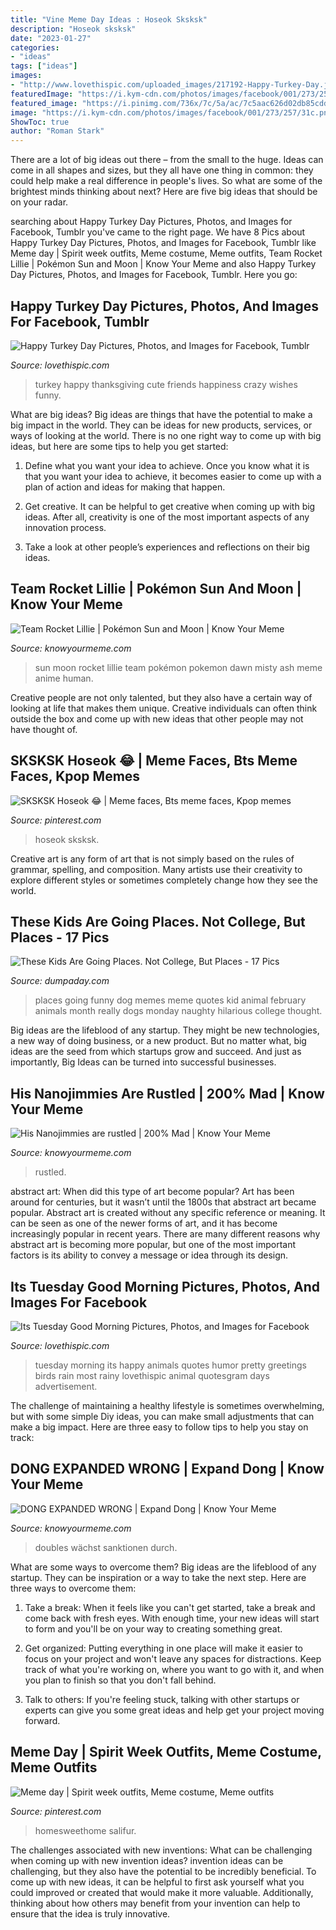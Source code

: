 ```yaml
---
title: "Vine Meme Day Ideas : Hoseok Sksksk"
description: "Hoseok sksksk"
date: "2023-01-27"
categories:
- "ideas"
tags: ["ideas"]
images:
- "http://www.lovethispic.com/uploaded_images/217192-Happy-Turkey-Day.jpg"
featuredImage: "https://i.kym-cdn.com/photos/images/facebook/001/273/257/31c.png"
featured_image: "https://i.pinimg.com/736x/7c/5a/ac/7c5aac626d02db85cdd99b2f636aa810.jpg"
image: "https://i.kym-cdn.com/photos/images/facebook/001/273/257/31c.png"
ShowToc: true
author: "Roman Stark"
---
```



There are a lot of big ideas out there – from the small to the huge. Ideas can come in all shapes and sizes, but they all have one thing in common: they could help make a real difference in people's lives. So what are some of the brightest minds thinking about next? Here are five big ideas that should be on your radar.

	

		
searching about Happy Turkey Day Pictures, Photos, and Images for Facebook, Tumblr you've came to the right page. We have 8 Pics about Happy Turkey Day Pictures, Photos, and Images for Facebook, Tumblr like Meme day | Spirit week outfits, Meme costume, Meme outfits, Team Rocket Lillie | Pokémon Sun and Moon | Know Your Meme and also Happy Turkey Day Pictures, Photos, and Images for Facebook, Tumblr. Here you go:
		
    
## Happy Turkey Day Pictures, Photos, And Images For Facebook, Tumblr

<img loading=lazy src="http://www.lovethispic.com/uploaded_images/217192-Happy-Turkey-Day.jpg" onerror="this.onerror=null;this.src='https://tse1.mm.bing.net/th?id=OIP.7TLn7eADMojTmzb-6yMR8AHaKh&amp;pid=15.1';" alt="Happy Turkey Day Pictures, Photos, and Images for Facebook, Tumblr">

_Source: lovethispic.com_

>turkey happy thanksgiving cute friends happiness crazy wishes funny. 

	

What are big ideas?
Big ideas are things that have the potential to make a big impact in the world. They can be ideas for new products, services, or ways of looking at the world. There is no one right way to come up with big ideas, but here are some tips to help you get started:
1. Define what you want your idea to achieve. Once you know what it is that you want your idea to achieve, it becomes easier to come up with a plan of action and ideas for making that happen.

2. Get creative. It can be helpful to get creative when coming up with big ideas. After all, creativity is one of the most important aspects of any innovation process.

3. Take a look at other people’s experiences and reflections on their big ideas.

    
## Team Rocket Lillie | Pokémon Sun And Moon | Know Your Meme

<img loading=lazy src="https://i.kym-cdn.com/photos/images/facebook/001/273/257/31c.png" onerror="this.onerror=null;this.src='https://tse2.mm.bing.net/th?id=OIP.PHvHnOEbPV9psjSBvl79NgHaKW&amp;pid=15.1';" alt="Team Rocket Lillie | Pokémon Sun and Moon | Know Your Meme">

_Source: knowyourmeme.com_

>sun moon rocket lillie team pokémon pokemon dawn misty ash meme anime human. 

	

Creative people are not only talented, but they also have a certain way of looking at life that makes them unique. Creative individuals can often think outside the box and come up with new ideas that other people may not have thought of.

    
## SKSKSK Hoseok 😂 | Meme Faces, Bts Meme Faces, Kpop Memes

<img loading=lazy src="https://i.pinimg.com/736x/21/84/54/2184540ca166f846bb2927f19fa83359.jpg" onerror="this.onerror=null;this.src='https://tse3.mm.bing.net/th?id=OIP.WbeyKDXj4YDPXuX5uRFU3AHaHd&amp;pid=15.1';" alt="SKSKSK Hoseok 😂 | Meme faces, Bts meme faces, Kpop memes">

_Source: pinterest.com_

>hoseok sksksk. 

	

Creative art is any form of art that is not simply based on the rules of grammar, spelling, and composition. Many artists use their creativity to explore different styles or sometimes completely change how they see the world.

    
## These Kids Are Going Places. Not College, But Places - 17 Pics

<img loading=lazy src="http://www.dumpaday.com/wp-content/uploads/2015/03/kids-are-going-places-5.jpg" onerror="this.onerror=null;this.src='https://tse2.mm.bing.net/th?id=OIP.0HIYtOTgmU7FQQxL7FIfOQHaQD&amp;pid=15.1';" alt="These Kids Are Going Places. Not College, But Places - 17 Pics">

_Source: dumpaday.com_

>places going funny dog memes meme quotes kid animal february animals month really dogs monday naughty hilarious college thought. 

	

Big ideas are the lifeblood of any startup. They might be new technologies, a new way of doing business, or a new product. But no matter what, big ideas are the seed from which startups grow and succeed. And just as importantly, Big Ideas can be turned into successful businesses.

    
## His Nanojimmies Are Rustled | 200% Mad | Know Your Meme

<img loading=lazy src="http://i0.kym-cdn.com/photos/images/facebook/000/885/720/32c.jpg" onerror="this.onerror=null;this.src='https://tse3.mm.bing.net/th?id=OIP.DtBDrGB3_3bKZtuBBFyhowHaK7&amp;pid=15.1';" alt="His Nanojimmies are rustled | 200% Mad | Know Your Meme">

_Source: knowyourmeme.com_

>rustled. 

	

abstract art: When did this type of art become popular?
Art has been around for centuries, but it wasn’t until the 1800s that abstract art became popular. Abstract art is created without any specific reference or meaning. It can be seen as one of the newer forms of art, and it has become increasingly popular in recent years. There are many different reasons why abstract art is becoming more popular, but one of the most important factors is its ability to convey a message or idea through its design.

    
## Its Tuesday Good Morning Pictures, Photos, And Images For Facebook

<img loading=lazy src="http://www.lovethispic.com/uploaded_images/241285-Its-Tuesday-Good-Morning.jpg" onerror="this.onerror=null;this.src='https://tse3.mm.bing.net/th?id=OIP.uu3WLMOtcS7n7B9sGZIKTQHaLA&amp;pid=15.1';" alt="Its Tuesday Good Morning Pictures, Photos, and Images for Facebook">

_Source: lovethispic.com_

>tuesday morning its happy animals quotes humor pretty greetings birds rain most rainy lovethispic animal quotesgram days advertisement. 

	

The challenge of maintaining a healthy lifestyle is sometimes overwhelming, but with some simple Diy ideas, you can make small adjustments that can make a big impact. Here are three easy to follow tips to help you stay on track:

    
## DONG EXPANDED WRONG | Expand Dong | Know Your Meme

<img loading=lazy src="http://i2.kym-cdn.com/photos/images/facebook/000/781/983/06d.png" onerror="this.onerror=null;this.src='https://tse3.mm.bing.net/th?id=OIP.-HVy0pLW7XYSoREkdXTFhQHaKq&amp;pid=15.1';" alt="DONG EXPANDED WRONG | Expand Dong | Know Your Meme">

_Source: knowyourmeme.com_

>doubles wächst sanktionen durch. 

	

What are some ways to overcome them?
Big ideas are the lifeblood of any startup. They can be inspiration or a way to take the next step. Here are three ways to overcome them:
1) Take a break: When it feels like you can't get started, take a break and come back with fresh eyes. With enough time, your new ideas will start to form and you'll be on your way to creating something great.

2) Get organized: Putting everything in one place will make it easier to focus on your project and won't leave any spaces for distractions. Keep track of what you're working on, where you want to go with it, and when you plan to finish so that you don't fall behind.

3) Talk to others: If you're feeling stuck, talking with other startups or experts can give you some great ideas and help get your project moving forward.

    
## Meme Day | Spirit Week Outfits, Meme Costume, Meme Outfits

<img loading=lazy src="https://i.pinimg.com/736x/7c/5a/ac/7c5aac626d02db85cdd99b2f636aa810.jpg" onerror="this.onerror=null;this.src='https://tse2.mm.bing.net/th?id=OIP.QVrnEnb50lXnnSn8knKKqQHaMP&amp;pid=15.1';" alt="Meme day | Spirit week outfits, Meme costume, Meme outfits">

_Source: pinterest.com_

>homesweethome salifur. 

	

The challenges associated with new inventions: What can be challenging when coming up with new invention ideas?
invention ideas can be challenging, but they also have the potential to be incredibly beneficial. To come up with new ideas, it can be helpful to first ask yourself what you could improved or created that would make it more valuable. Additionally, thinking about how others may benefit from your invention can help to ensure that the idea is truly innovative.

